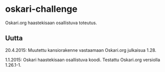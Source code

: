 oskari-challenge
================

Oskari.org haastekisaan osallistuva toteutus.


## Uutta

20.4.2015: Muutettu kansiorakenne vastaamaan Oskari.org julkaisua 1.28.

1.1.2015: Oskari haastekisaan osallistuva koodi. Testattu Oskari.org versiolla 1.26.1-1.

